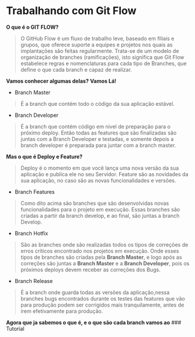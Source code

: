 # Trabalhando com Git Flow

**O que é o GIT FLOW?**
> O GitHub Flow é um fluxo de trabalho leve, baseado em filiais e grupos, que oferece suporte a equipes e projetos nos quais as implantações são feitas regularmente. 
> Trata-se de um modelo de organização de branches (ramificações), isto significa que Git Flow estabelece regras e nomenclaturas para cada tipo de Branches, que define o que cada branch e capaz de realizar.

**Vamos conhecer algumas delas?**  **Vamos Lá!**
- Branch Master
> É a branch que contém todo o código da sua aplicação estável.

- Branch Developer  
> É a branch que contém código em nivel de preparação para o próximo deploy. Então todas as features que são finalizadas são juntas com a Branch Developer e testadas, e somente depois a branch developer é preparada para juntar com a branch master. 

**Mas o que é Deploy e Feature?**
> Deploy é o momento em que você lança uma nova versão da sua aplicação e publica ele no seu Servidor.
> Feature são as novidades da sua aplicação, no caso são as novas funcionalidades e versões.

- Branch Features 
> Como dito acima são branches que são desenvolvidas novas funcionalidades para o projeto em execução. Essas branches são criadas a partir da branch develop, e ao final, são juntas a branch Develop.

- Branch Hotfix
> São as branches onde são realizadas todos os tipos de correções de erros críticos encontrado nos projetos em execução. Onde esses tipos de branches são criadas pela **Branch Master**, e logo após as correções são juntas a **Branch Master** e a **Branch Developer**, pois os próximos deploys devem receber as correções dos Bugs.

- Branch Release
> É a branch onde guarda todas as versões da aplicação,nessa branches bugs encontrados durante os testes das features que vão para produção podem ser corrigidos mais tranquilamente, antes de irem efetivamente para produção. 

**Agora que ja sabemos o que é, e o que são cada branch vamos ao** ### Tutorial



